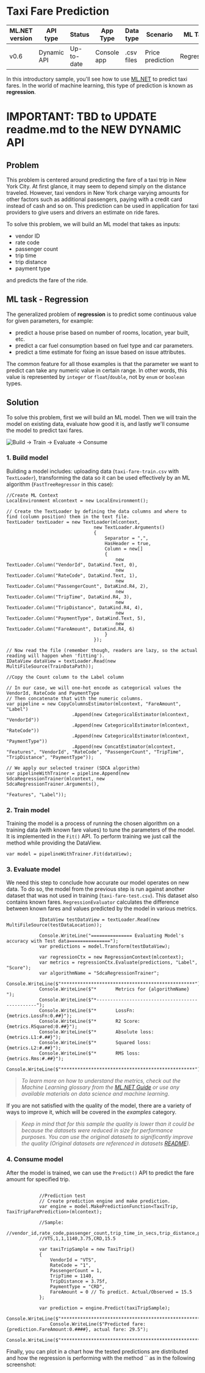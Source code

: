 # Taxi Fare Prediction

| ML.NET version | API type          | Status                        | App Type    | Data type | Scenario            | ML Task                   | Algorithms                  |
|----------------|-------------------|-------------------------------|-------------|-----------|---------------------|---------------------------|-----------------------------|
| v0.6           | Dynamic API | Up-to-date | Console app | .csv files | Price prediction | Regression | Sdca Regression |

In this introductory sample, you'll see how to use [ML.NET](https://www.microsoft.com/net/learn/apps/machine-learning-and-ai/ml-dotnet) to predict taxi fares. In the world of machine learning, this type of prediction is known as **regression**.

# IMPORTANT: TBD to UPDATE readme.md to the NEW DYNAMIC API

## Problem
This problem is centered around predicting the fare of a taxi trip in New York City. At first glance, it may seem to depend simply on the distance traveled. However, taxi vendors in New York charge varying amounts for other factors such as additional passengers, paying with a credit card instead of cash and so on. This prediction can be used in application for taxi providers to give users and drivers an estimate on ride fares.

To solve this problem, we will build an ML model that takes as inputs: 
* vendor ID
* rate code
* passenger count
* trip time
* trip distance
* payment type

and predicts the fare of the ride.

## ML task - Regression
The generalized problem of **regression** is to predict some continuous value for given parameters, for example:
* predict a house prise based on number of rooms, location, year built, etc.
* predict a car fuel consumption based on fuel type and car parameters.
* predict a time estimate for fixing an issue based on issue attributes.

The common feature for all those examples is that the parameter we want to predict can take any numeric value in certain range. In other words, this value is represented by `integer` or `float`/`double`, not by `enum` or `boolean` types.

## Solution
To solve this problem, first we will build an ML model. Then we will train the model on existing data, evaluate how good it is, and lastly we'll consume the model to predict taxi fares.

![Build -> Train -> Evaluate -> Consume](../shared_content/modelpipeline.png)

### 1. Build model

Building a model includes: uploading data (`taxi-fare-train.csv` with `TextLoader`), transforming the data so it can be used effectively by an ML algorithm (`FastTreeRegressor` in this case):

```CSharp
//Create ML Context
LocalEnvironment mlcontext = new LocalEnvironment();

// Create the TextLoader by defining the data columns and where to find (column position) them in the text file.
TextLoader textLoader = new TextLoader(mlcontext,
                                new TextLoader.Arguments()
                                {
                                    Separator = ",",
                                    HasHeader = true,
                                    Column = new[]
                                    {
                                        new TextLoader.Column("VendorId", DataKind.Text, 0),
                                        new TextLoader.Column("RateCode", DataKind.Text, 1),
                                        new TextLoader.Column("PassengerCount", DataKind.R4, 2),
                                        new TextLoader.Column("TripTime", DataKind.R4, 3),
                                        new TextLoader.Column("TripDistance", DataKind.R4, 4),
                                        new TextLoader.Column("PaymentType", DataKind.Text, 5),
                                        new TextLoader.Column("FareAmount", DataKind.R4, 6)
                                    }
                                });

// Now read the file (remember though, readers are lazy, so the actual reading will happen when 'fitting').
IDataView dataView = textLoader.Read(new MultiFileSource(TrainDataPath));

//Copy the Count column to the Label column 

// In our case, we will one-hot encode as categorical values the VendorId, RateCode and PaymentType
// Then concatenate that with the numeric columns.
var pipeline = new CopyColumnsEstimator(mlcontext, "FareAmount", "Label")
                        .Append(new CategoricalEstimator(mlcontext, "VendorId"))
                        .Append(new CategoricalEstimator(mlcontext, "RateCode"))
                        .Append(new CategoricalEstimator(mlcontext, "PaymentType"))
                        .Append(new ConcatEstimator(mlcontext, "Features", "VendorId", "RateCode", "PassengerCount", "TripTime", "TripDistance", "PaymentType"));

// We apply our selected trainer (SDCA algorithm)
var pipelineWithTrainer = pipeline.Append(new SdcaRegressionTrainer(mlcontext, new SdcaRegressionTrainer.Arguments(),
                                                                    "Features", "Label"));

```

### 2. Train model
Training the model is a process of running the chosen algorithm on a training data (with known fare values) to tune the parameters of the model. It is implemented in the `Fit()` API. To perform training we just call the method while providing the DataView.
```CSharp
var model = pipelineWithTrainer.Fit(dataView);
```
### 3. Evaluate model
We need this step to conclude how accurate our model operates on new data. To do so, the model from the previous step is run against another dataset that was not used in training (`taxi-fare-test.csv`). This dataset also contains known fares. `RegressionEvaluator` calculates the difference between known fares and values predicted by the model in various metrics.

```CSharp
            IDataView testDataView = textLoader.Read(new MultiFileSource(testDataLocation));

            Console.WriteLine("=============== Evaluating Model's accuracy with Test data===============");
            var predictions = model.Transform(testDataView);

            var regressionCtx = new RegressionContext(mlcontext);
            var metrics = regressionCtx.Evaluate(predictions, "Label", "Score");
            var algorithmName = "SdcaRegressionTrainer";
            Console.WriteLine($"*************************************************");
            Console.WriteLine($"*       Metrics for {algorithmName}          ");
            Console.WriteLine($"*------------------------------------------------");
            Console.WriteLine($"*       LossFn: {metrics.LossFn:0.##}");
            Console.WriteLine($"*       R2 Score: {metrics.RSquared:0.##}");
            Console.WriteLine($"*       Absolute loss: {metrics.L1:#.##}");
            Console.WriteLine($"*       Squared loss: {metrics.L2:#.##}");
            Console.WriteLine($"*       RMS loss: {metrics.Rms:#.##}");
            Console.WriteLine($"*************************************************");

```
>*To learn more on how to understand the metrics, check out the Machine Learning glossary from the [ML.NET Guide](https://docs.microsoft.com/en-us/dotnet/machine-learning/) or use any available materials on data science and machine learning*.

If you are not satisfied with the quality of the model, there are a variety of ways to improve it, which will be covered in the *examples* category.

>*Keep in mind that for this sample the quality is lower than it could be because the datasets were reduced in size for performance purposes. You can use the original datasets to significantly improve the quality (Original datasets are referenced in datasets [README](../../../datasets/README.md)).*

### 4. Consume model
After the model is trained, we can use the `Predict()` API to predict the fare amount for specified trip. 

```CSharp

            //Prediction test
            // Create prediction engine and make prediction.
            var engine = model.MakePredictionFunction<TaxiTrip, TaxiTripFarePrediction>(mlcontext);

            //Sample: 
            //vendor_id,rate_code,passenger_count,trip_time_in_secs,trip_distance,payment_type,fare_amount
            //VTS,1,1,1140,3.75,CRD,15.5

            var taxiTripSample = new TaxiTrip()
            {
                VendorId = "VTS",
                RateCode = "1",
                PassengerCount = 1,
                TripTime = 1140,
                TripDistance = 3.75f,
                PaymentType = "CRD",
                FareAmount = 0 // To predict. Actual/Observed = 15.5
            };

            var prediction = engine.Predict(taxiTripSample);
                Console.WriteLine($"**********************************************************************");
                Console.WriteLine($"Predicted fare: {prediction.FareAmount:0.####}, actual fare: 29.5");
                Console.WriteLine($"**********************************************************************");

```

Finally, you can plot in a chart how the tested predictions are distributed and how the regression is performing with the method `` as in the following screenshot:


